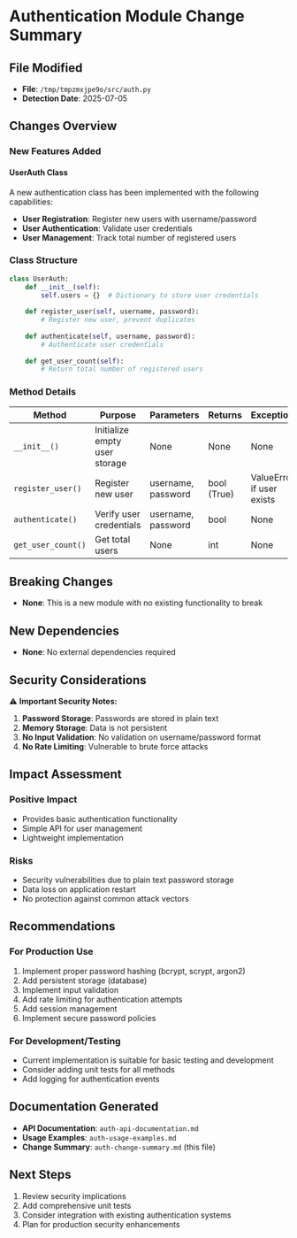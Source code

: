 # Authentication Module Change Summary

## File Modified
- **File**: `/tmp/tmpzmxjpe9o/src/auth.py`
- **Detection Date**: 2025-07-05

## Changes Overview

### New Features Added

#### UserAuth Class
A new authentication class has been implemented with the following capabilities:

- **User Registration**: Register new users with username/password
- **User Authentication**: Validate user credentials
- **User Management**: Track total number of registered users

### Class Structure

```python
class UserAuth:
    def __init__(self):
        self.users = {}  # Dictionary to store user credentials
    
    def register_user(self, username, password):
        # Register new user, prevent duplicates
    
    def authenticate(self, username, password):
        # Authenticate user credentials
    
    def get_user_count(self):
        # Return total number of registered users
```

### Method Details

| Method | Purpose | Parameters | Returns | Exceptions |
|--------|---------|------------|---------|------------|
| `__init__()` | Initialize empty user storage | None | None | None |
| `register_user()` | Register new user | username, password | bool (True) | ValueError if user exists |
| `authenticate()` | Verify user credentials | username, password | bool | None |
| `get_user_count()` | Get total users | None | int | None |

## Breaking Changes
- **None**: This is a new module with no existing functionality to break

## New Dependencies
- **None**: No external dependencies required

## Security Considerations

⚠️ **Important Security Notes:**

1. **Password Storage**: Passwords are stored in plain text
2. **Memory Storage**: Data is not persistent
3. **No Input Validation**: No validation on username/password format
4. **No Rate Limiting**: Vulnerable to brute force attacks

## Impact Assessment

### Positive Impact
- Provides basic authentication functionality
- Simple API for user management
- Lightweight implementation

### Risks
- Security vulnerabilities due to plain text password storage
- Data loss on application restart
- No protection against common attack vectors

## Recommendations

### For Production Use
1. Implement proper password hashing (bcrypt, scrypt, argon2)
2. Add persistent storage (database)
3. Implement input validation
4. Add rate limiting for authentication attempts
5. Add session management
6. Implement secure password policies

### For Development/Testing
- Current implementation is suitable for basic testing and development
- Consider adding unit tests for all methods
- Add logging for authentication events

## Documentation Generated
- **API Documentation**: `auth-api-documentation.md`
- **Usage Examples**: `auth-usage-examples.md`
- **Change Summary**: `auth-change-summary.md` (this file)

## Next Steps
1. Review security implications
2. Add comprehensive unit tests
3. Consider integration with existing authentication systems
4. Plan for production security enhancements